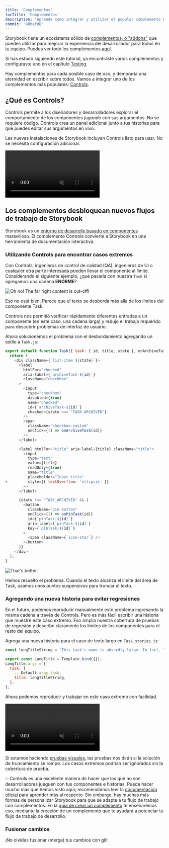 ```yaml
---
title: 'Complementos'
tocTitle: 'Complementos'
description: 'Aprende como integrar y utilizar el popular complemento Controls'
commit: '40befd8'
---
```


Storybook tiene un ecosistema sólido de [complementos, o "addons"](https://storybook.js.org/docs/react/configure/storybook-addons) que puedes utilizar para mejorar la experiencia del desarrollador para todos en tu equipo. Puedes ver todo los complementos [aquí](https://storybook.js.org/addons).

Si has estado siguiendo este tutorial, ya encontraste varios complementos y configuraste uno en el capítulo [Testing](/intro-to-storybook/react/es/test/).

Hay complementos para cada posible caso de uso, y demoraría una eternidad en escribir sobre todos. Vamos a integrar uno de los complementos más populares: [Controls](https://storybook.js.org/docs/react/essentials/controls).

## ¿Qué es Controls?

Controls permite a los diseñadores y desarrolladores explorar el comportamiento de los componentes _jugando_ con sus argumentos. No se requiere código. Controls crea un panel adicional junto a tus historias para que puedes editar sus argumentos en vivo.

Las nuevas instalaciones de Storybook incluyen Controls listo para usar. No se necesita configuración adicional.

<video autoPlay muted playsInline loop>
  <source
    src="/intro-to-storybook/controls-in-action-6-4.mp4"
    type="video/mp4"
  />
</video>

## Los complementos desbloquean nuevos flujos de trabajo de Storybook

Storybook es un [entorno de desarrollo basado en componentes](https://www.componentdriven.org/) maravilloso. El complemento Controls convierte a Storybook en una herramienta de documentación interactiva.

### Utilizando Controls para encontrar casos extremos

Con Controls, ingenieros de control de calidad (QA), ingenieros de UI o cualquier otra parte interesada pueden llevar el componente al límite. Considerando el siguiente ejemplo, ¿qué pasaría con nuestra `Task` si agregamos una cadena **ENORME**?

![Oh no! The far right content is cut-off!](/intro-to-storybook/task-edge-case-6-4.png)

Eso no está bien. Parece que el texto se desborda más alla de los límites del componente Task.

Controls nos permitió verificar rápidamente diferentes entradas a un componente (en este caso, una cadena larga) y redujo el trabajo requerido para descubrir problemas de interfaz de usuario.

Ahora solucionemos el problema con el desbordamiento agregando un estilo a `Task.js`:

```diff:title=src/components/Task.js
export default function Task({ task: { id, title, state }, onArchiveTask, onPinTask }) {
  return (
    <div className={`list-item ${state}`}>
      <label
        htmlFor="checked"
        aria-label={`archiveTask-${id}`}
        className="checkbox"
      >
        <input
          type="checkbox"
          disabled={true}
          name="checked"
          id={`archiveTask-${id}`}
          checked={state === "TASK_ARCHIVED"}
        />
        <span
          className="checkbox-custom"
          onClick={() => onArchiveTask(id)}
        />
      </label>

      <label htmlFor="title" aria-label={title} className="title">
        <input
          type="text"
          value={title}
          readOnly={true}
          name="title"
          placeholder="Input title"
+         style={{ textOverflow: 'ellipsis' }}
        />
      </label>

      {state !== "TASK_ARCHIVED" && (
        <button
          className="pin-button"
          onClick={() => onPinTask(id)}
          id={`pinTask-${id}`}
          aria-label={`pinTask-${id}`}
          key={`pinTask-${id}`}
        >
          <span className={`icon-star`} />
        </button>
      )}
    </div>
  );
}
```

![That's better.](/intro-to-storybook/edge-case-solved-with-controls-6-4.png)

Hemos resuelto el problema. Cuando el texto alcanza el límite del área de Task, usamos unos puntos suspensivos para truncar el texto.

### Agregando una nueva historia para evitar regresiones

En el futuro, podemos reproducir manualmente este problema ingresando la misma cadena a través de Controls. Pero es más fácil escribir una historia que muestre este caso extremo. Eso amplia nuestra cobertura de pruebas de regresión y describe claramente los límites de los componentes para el resto del equipo.

Agrega una nueva historia para el caso de texto largo en `Task.stories.js`:

```js:title=src/components/Task.stories.js
const longTitleString = `This task's name is absurdly large. In fact, I think if I keep going I might end up with content overflow. What will happen? The star that represents a pinned task could have text overlapping. The text could cut-off abruptly when it reaches the star. I hope not!`;

export const LongTitle = Template.bind({});
LongTitle.args = {
  task: {
    ...Default.args.task,
    title: longTitleString,
  },
};
```

Ahora podemos reproducir y trabajar en este caso extremo con facilidad.

<video autoPlay muted playsInline loop>
  <source
    src="/intro-to-storybook/task-stories-long-title-6-4.mp4"
    type="video/mp4"
  />
</video>

Si estamos haciendo [pruebas visuales](/intro-to-storybook/react/es/test/), las pruebas nos dirán si la solución de truncamiento se rompe. Los casos extremos podrían ser ignorados sin la cobertura de prueba.

<div class="aside"><p>💡 Controls es una excelente manera de hacer que los que no son desarrolladores jueguen con tus componentes e historias. Puede hacer mucho más que hemos visto aquí; recomendamos leer la <a href="https://storybook.js.org/docs/react/essentials/controls">documentación oficial</a> para aprender más al respecto. Sin embargo, hay muchas más formas de personalizar Storybook para que se adapte a tu flujo de trabajo con complementos. En la <a href="https://storybook.js.org/docs/react/addons/writing-addons">guía de crear un complemento</a> te enseñaremos eso, mediante la creación de un complemento que te ayudará a potenciar tu flujo de trabajo de desarrollo.</p></div>

### Fusionar cambios

¡No olvides fusionar (merge) tus cambios con git!
